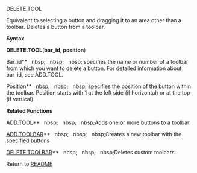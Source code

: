 DELETE.TOOL

Equivalent to selecting a button and dragging it to an area other than a
toolbar. Deletes a button from a toolbar.

**Syntax**

**DELETE.TOOL**(**bar\_id, position**)

Bar\_id**&nbsp;&nbsp;&nbsp;nbsp;&nbsp;&nbsp;&nbsp;nbsp;&nbsp;&nbsp;&nbsp;nbsp;&nbsp;specifies the name or number of a toolbar
from which you want to delete a button. For detailed information about
bar\_id, see ADD.TOOL.

Position**&nbsp;&nbsp;&nbsp;nbsp;&nbsp;&nbsp;&nbsp;nbsp;&nbsp;&nbsp;&nbsp;nbsp;&nbsp;specifies the position of the button
within the toolbar. Position starts with 1 at the left side (if
horizontal) or at the top (if vertical).

**Related Functions**

[ADD.TOOL](ADD.TOOL.md)**&nbsp;&nbsp;&nbsp;nbsp;&nbsp;&nbsp;&nbsp;nbsp;&nbsp;&nbsp;&nbsp;nbsp;Adds one or more buttons to a toolbar

[ADD.TOOLBAR](ADD.TOOLBAR.md)**&nbsp;&nbsp;&nbsp;nbsp;&nbsp;&nbsp;&nbsp;nbsp;&nbsp;&nbsp;&nbsp;nbsp;Creates a new toolbar with the specified
buttons

[DELETE.TOOLBAR](DELETE.TOOLBAR.md)**&nbsp;&nbsp;&nbsp;nbsp;&nbsp;&nbsp;&nbsp;nbsp;&nbsp;&nbsp;&nbsp;nbsp;Deletes custom toolbars



Return to [README](README.md)

